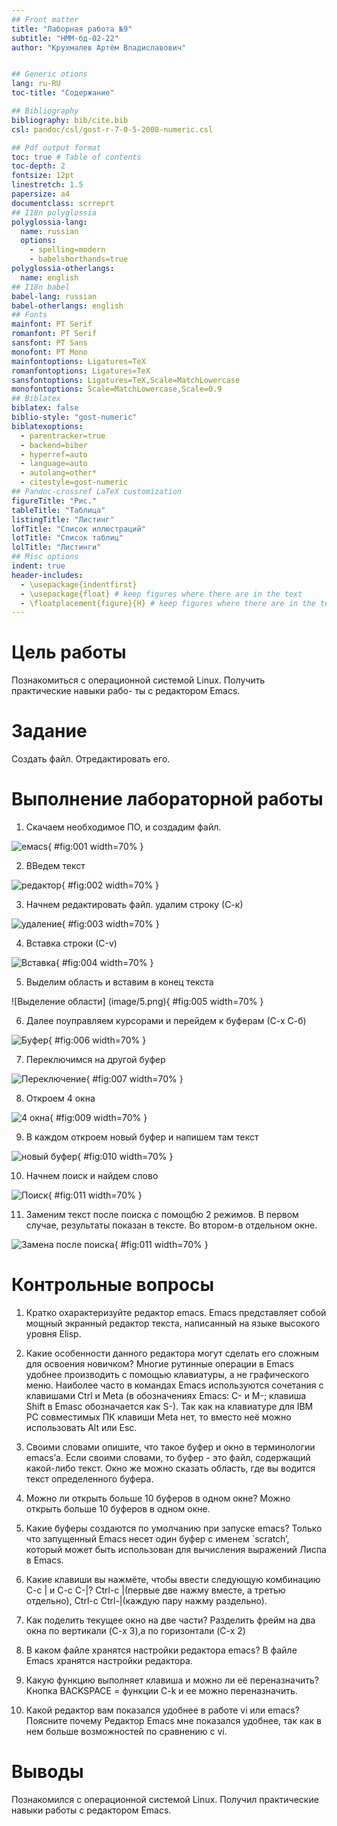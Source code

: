 ```yaml
---
## Front matter
title: "Лаборная работа №9"
subtitle: "НММ-бд-02-22"
author: "Крухмалев Артём Владиславович"


## Generic otions
lang: ru-RU
toc-title: "Содержание"

## Bibliography
bibliography: bib/cite.bib
csl: pandoc/csl/gost-r-7-0-5-2008-numeric.csl

## Pdf output format
toc: true # Table of contents
toc-depth: 2
fontsize: 12pt
linestretch: 1.5
papersize: a4
documentclass: scrreprt
## I18n polyglossia
polyglossia-lang:
  name: russian
  options:
	- spelling=modern
	- babelshorthands=true
polyglossia-otherlangs:
  name: english
## I18n babel
babel-lang: russian
babel-otherlangs: english
## Fonts
mainfont: PT Serif
romanfont: PT Serif
sansfont: PT Sans
monofont: PT Mono
mainfontoptions: Ligatures=TeX
romanfontoptions: Ligatures=TeX
sansfontoptions: Ligatures=TeX,Scale=MatchLowercase
monofontoptions: Scale=MatchLowercase,Scale=0.9
## Biblatex
biblatex: false
biblio-style: "gost-numeric"
biblatexoptions:
  - parentracker=true
  - backend=biber
  - hyperref=auto
  - language=auto
  - autolang=other*
  - citestyle=gost-numeric
## Pandoc-crossref LaTeX customization
figureTitle: "Рис."
tableTitle: "Таблица"
listingTitle: "Листинг"
lofTitle: "Список иллюстраций"
lotTitle: "Список таблиц"
lolTitle: "Листинги"
## Misc options
indent: true
header-includes:
  - \usepackage{indentfirst}
  - \usepackage{float} # keep figures where there are in the text
  - \floatplacement{figure}{H} # keep figures where there are in the text
---
```


# Цель работы

Познакомиться с операционной системой Linux. Получить практические навыки рабо-
ты с редактором Emacs.

# Задание

Создать файл. Отредактировать его.

# Выполнение лабораторной работы

1. Скачаем необходимое ПО, и создадим файл.

![емасs](image/1.png){ #fig:001 width=70% }

2. ВВедем текст 

![редактор](image/2.png){ #fig:002 width=70% }

3. Начнем редактировать файл. удалим строку (С-к)

![удаление](image/3.png){ #fig:003 width=70% }

4. Вставка строки (С-v)

![Вставка](image/4.png){ #fig:004 width=70% }

5. Выделим область и вставим в конец текста

![Выделение области] (image/5.png){ #fig:005 width=70% }

6. Далее поуправляем курсорами и перейдем к буферам (С-х С-б)

![Буфер](image/6.png){ #fig:006 width=70% }

7. Переключимся на другой буфер

![Переключение](image/7.png){ #fig:007 width=70% }

8. Откроем 4 окна 

![4 окна](image/9.png){ #fig:009 width=70% }

9. В каждом откроем новый буфер и напишем там текст

![новый буфер](image/10.png){ #fig:010 width=70% }

10. Начнем поиск и найдем слово

![Поиск](image/11.png){ #fig:011 width=70% }

11. Заменим текст после поиска с помощбю 2 режимов. В первом случае, результаты показан в тексте. Во втором-в отдельном окне.

![Замена после поиска](image/12.png){ #fig:011 width=70% }

# Контрольные вопросы

1. Кратко охарактеризуйте редактор emacs.
Emacs представляет собой мощный экранный редактор текста, написанный на языке высокого уровня Elisp.

2. Какие особенности данного редактора могут сделать его сложным для освоения новичком?
Многие рутинные операции в Emacs удобнее производить с помощью клавиатуры, а не графического меню. Наиболее часто в командах Emacs используются сочетания c клавишами Ctrl и Meta (в обозначениях Emacs: C- и M-; клавиша Shift в Emasc обозначается как S-). Так как на клавиатуре для IBM PC совместимых ПК клавиши Meta нет, то вместо неё можно использовать Alt или Esc.

3. Своими словами опишите, что такое буфер и окно в терминологии emacs’а.
Если своими словами, то буфер - это файл, содержащий какой-либо текст. Окно же можно сказать область, где вы водится текст определенного буфера.

4. Можно ли открыть больше 10 буферов в одном окне?
Можно открыть больше 10 буферов в одном окне.

5. Какие буферы создаются по умолчанию при запуске emacs?
Только что запущенный Emacs несет один буфер с именем `scratch’, который может быть использован для вычисления выражений Лиспа в Emacs.

6. Какие клавиши вы нажмёте, чтобы ввести следующую комбинацию C-c | и C-c C-|?
Ctrl-c |(первые две нажму вместе, а третью отдельно), Ctrl-c Ctrl-|(каждую пару нажму раздельно).

7. Как поделить текущее окно на две части?
Разделить фрейм на два окна по вертикали (C-x 3),а по горизонтали (C-x 2)

8. В каком файле хранятся настройки редактора emacs?
В файле Emacs хранятся настройки редактора.

9. Какую функцию выполняет клавиша и можно ли её переназначить?
Кнопка BACKSPACE = функции C-k и ее можно переназначить.

10. Какой редактор вам показался удобнее в работе vi или emacs? Поясните почему
Редактор Emacs мне показался удобнее, так как в нем больше возможностей по сравнению с vi.


# Выводы

Познакомился с операционной системой Linux. Получил практические навыки работы с редактором Emacs. 
